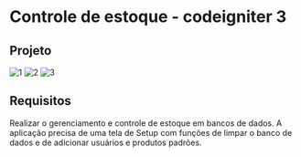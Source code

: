 # Controle de estoque - codeigniter 3

## Projeto
![1](https://user-images.githubusercontent.com/98821551/210793005-f924e4d5-79c5-4bb8-afa7-a5a16e204773.JPG)
![2](https://user-images.githubusercontent.com/98821551/210793014-4ee342a7-2f72-4f4d-9ab2-cc9811ed0239.JPG)
![3](https://user-images.githubusercontent.com/98821551/210793029-fee73800-ce45-477c-849f-a0c3ba8baa7f.JPG)



## Requisitos
Realizar o gerenciamento e controle de estoque em bancos de dados. A aplicação precisa de uma tela de Setup com funções de limpar o banco de dados e de adicionar usuários e produtos padrões.
